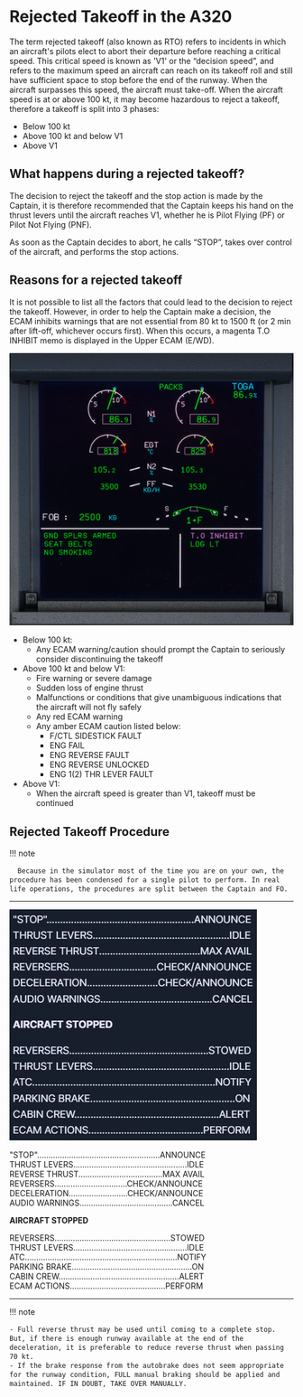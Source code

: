 # Rejected Takeoff in the A320

The term rejected takeoff (also known as RTO) refers to incidents in which an aircraft's pilots elect to abort their departure before reaching a critical speed. This critical speed is known as 'V1' or the “decision speed”, and refers to the maximum speed an aircraft can reach on its takeoff roll and still have sufficient space to stop before the end of the runway. When the aircraft surpasses this speed, the aircraft must take-off. 
When the aircraft speed is at or above 100 kt, it may become hazardous to reject a takeoff, therefore a takeoff is split into 3 phases:  

- Below 100 kt  
- Above 100 kt and below V1  
- Above V1

## What happens during a rejected takeoff?

The decision to reject the takeoff and the stop action is made by the Captain, it is therefore recommended that the Captain keeps his hand on the thrust levers until the aircraft reaches V1, whether he is Pilot Flying (PF) or Pilot Not Flying (PNF).

As soon as the Captain decides to abort, he calls “STOP”, takes over control of the aircraft, and performs the stop actions.

## Reasons for a rejected takeoff  

It is not possible to list all the factors that could lead to the decision to reject the takeoff. However, in order to help the Captain make a decision, the ECAM inhibits warnings that are not essential from 80 kt to 1500 ft (or 2 min after lift-off, whichever occurs first). When this occurs, a magenta T.O INHIBIT memo is displayed in the Upper ECAM (E/WD).

![Upper ECAM T.O INHIBIT](../assets/a32nx-briefing/ecam/Upper-ECAM-t.o-inhibit.jpg "Upper ECAM T.O INHIBIT")

- Below 100 kt:  
    - Any ECAM warning/caution should prompt the Captain to seriously consider discontinuing the takeoff
- Above 100 kt and below V1:  
    - Fire warning or severe damage
    - Sudden loss of engine thrust
    - Malfunctions or conditions that give unambiguous indications that the aircraft will not fly safely
    - Any red ECAM warning
    - Any amber ECAM caution listed below:
        - F/CTL SIDESTICK FAULT
        - ENG FAIL
        - ENG REVERSE FAULT
        - ENG REVERSE UNLOCKED
        - ENG 1(2) THR LEVER FAULT
- Above V1:  
    - When the aircraft speed is greater than V1, takeoff must be continued

## Rejected Takeoff Procedure  

!!! note

      Because in the simulator most of the time you are on your own, the procedure has been condensed for a single pilot to perform. In real life operations, the procedures are split between the Captain and FO. 

---

![Rejected Takeoff Procedure](../assets/advanced-guides/rejected-takeoff/rejected-takeoff-procedure.JPG "Rejected Takeoff Procedure")

"STOP"......................................................ANNOUNCE  
THRUST LEVERS..................................................IDLE  
REVERSE THRUST.....................................MAX AVAIL  
REVERSERS................................CHECK/ANNOUNCE  
DECELERATION..........................CHECK/ANNOUNCE  
AUDIO WARNINGS.........................................CANCEL  

**AIRCRAFT STOPPED**  

REVERSERS...................................................STOWED  
THRUST LEVERS..................................................IDLE  
ATC...................................................................NOTIFY  
PARKING BRAKE.....................................................ON  
CABIN CREW.....................................................ALERT  
ECAM ACTIONS..........................................PERFORM  

---

!!! note 

    - Full reverse thrust may be used until coming to a complete stop. But, if there is enough runway available at the end of the deceleration, it is preferable to reduce reverse thrust when passing 70 kt.
    - If the brake response from the autobrake does not seem appropriate for the runway condition, FULL manual braking should be applied and maintained. IF IN DOUBT, TAKE OVER MANUALLY.
